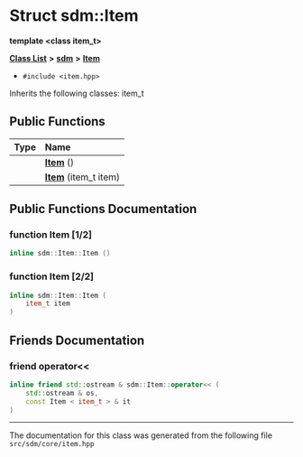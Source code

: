 
<NavBar active_item_id="2"/>

# Struct sdm::Item

**template &lt;class item\_t&gt;**


[**Class List**](annotated.md) **>** [**sdm**](namespacesdm.md) **>** [**Item**](structsdm_1_1Item.md)





* `#include <item.hpp>`



Inherits the following classes: item_t












## Public Functions

| Type | Name |
| ---: | :--- |
|   | [**Item**](structsdm_1_1Item.md#function-item-1-2) () <br> |
|   | [**Item**](structsdm_1_1Item.md#function-item-2-2) (item\_t item) <br> |








## Public Functions Documentation


### function Item [1/2]


```cpp
inline sdm::Item::Item () 
```



### function Item [2/2]


```cpp
inline sdm::Item::Item (
    item_t item
) 
```

## Friends Documentation



### friend operator&lt;&lt; 


```cpp
inline friend std::ostream & sdm::Item::operator<< (
    std::ostream & os,
    const Item < item_t > & it
) 
```



------------------------------
The documentation for this class was generated from the following file `src/sdm/core/item.hpp`